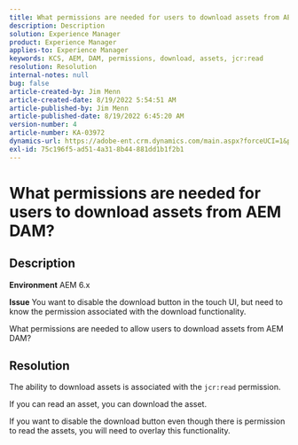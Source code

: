 ```yaml
---
title: What permissions are needed for users to download assets from AEM DAM?
description: Description
solution: Experience Manager
product: Experience Manager
applies-to: Experience Manager
keywords: KCS, AEM, DAM, permissions, download, assets, jcr:read
resolution: Resolution
internal-notes: null
bug: false
article-created-by: Jim Menn
article-created-date: 8/19/2022 5:54:51 AM
article-published-by: Jim Menn
article-published-date: 8/19/2022 6:45:20 AM
version-number: 4
article-number: KA-03972
dynamics-url: https://adobe-ent.crm.dynamics.com/main.aspx?forceUCI=1&pagetype=entityrecord&etn=knowledgearticle&id=94ac366f-831f-ed11-b83e-0022480866ad
exl-id: 75c196f5-ad51-4a31-8b44-881dd1b1f2b1
---
```

# What permissions are needed for users to download assets from AEM DAM?

## Description


<b>Environment</b>
 AEM 6.x

<b>Issue</b>
 You want to disable the download button in the touch UI, but need to know the permission associated with the download functionality.

What permissions are needed to allow users to download assets from AEM DAM?


## Resolution


The ability to download assets is associated with the `jcr:read` permission.

If you can read an asset, you can download the asset.

If you want to disable the download button even though there is permission to read the assets, you will need to overlay this functionality.
